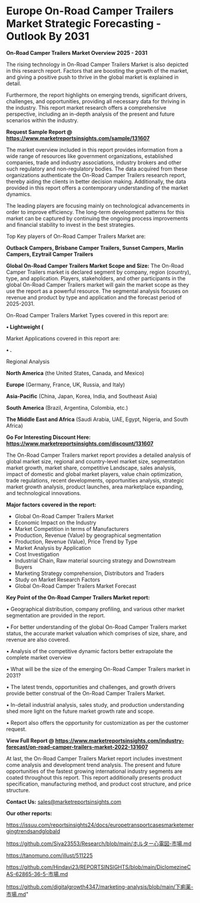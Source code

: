 # Europe On-Road Camper Trailers Market Strategic Forecasting - Outlook By 2031

<Strong> On-Road Camper Trailers Market Overview 2025 - 2031</strong>

The rising technology in On-Road Camper Trailers Market is also depicted in this research report. Factors that are boosting the growth of the market, and giving a positive push to thrive in the global market is explained in detail.

Furthermore, the report highlights on emerging trends, significant drivers, challenges, and opportunities, providing all necessary data for thriving in the industry. This report market research offers a comprehensive perspective, including an in-depth analysis of the present and future scenarios within the industry.

<strong>Request Sample Report @ <a href=https://www.marketreportsinsights.com/sample/131607>https://www.marketreportsinsights.com/sample/131607</a></strong>

The market overview included in this report provides information from a wide range of resources like government organizations, established companies, trade and industry associations, industry brokers and other such regulatory and non-regulatory bodies. The data acquired from these organizations authenticate the On-Road Camper Trailers research report, thereby aiding the clients in better decision making. Additionally, the data provided in this report offers a contemporary understanding of the market dynamics.

The leading players are focusing mainly on technological advancements in order to improve efficiency. The long-term development patterns for this market can be captured by continuing the ongoing process improvements and financial stability to invest in the best strategies.

Top Key players of On-Road Camper Trailers Market are:

<strong>Outback Campers, Brisbane Camper Trailers, Sunset Campers, Marlin Campers, Ezytrail Camper Trailers</strong>

<strong><b>Global On-Road Camper Trailers Market Scope and Size:</b></strong>
The On-Road Camper Trailers market is declared segment by company, region (country), type, and application. Players, stakeholders, and other participants in the global On-Road Camper Trailers market will gain the market scope as they use the report as a powerful resource. The segmental analysis focuses on revenue and product by type and application and the forecast period of 2025-2031.

On-Road Camper Trailers Market Types covered in this report are:

<strong>• Lightweight (</strong>

Market Applications covered in this report are:

<strong>• .</strong> 

Regional Analysis

<strong>North America</strong> (the United States, Canada, and Mexico)

<strong>Europe</strong> (Germany, France, UK, Russia, and Italy)

<strong>Asia-Pacific</strong> (China, Japan, Korea, India, and Southeast Asia)

<strong>South America</strong> (Brazil, Argentina, Colombia, etc.)

<strong>The Middle East and Africa</strong> (Saudi Arabia, UAE, Egypt, Nigeria, and South Africa)

<strong>Go For Interesting Discount Here: <a href=https://www.marketreportsinsights.com/discount/131607>https://www.marketreportsinsights.com/discount/131607</a></strong>

The On-Road Camper Trailers market report provides a detailed analysis of global market size, regional and country-level market size, segmentation market growth, market share, competitive Landscape, sales analysis, impact of domestic and global market players, value chain optimization, trade regulations, recent developments, opportunities analysis, strategic market growth analysis, product launches, area marketplace expanding, and technological innovations.

<strong><b>Major factors covered in the report:</b></strong>
<ul>
  <li>Global On-Road Camper Trailers Market </li>
  <li>Economic Impact on the Industry</li>
  <li>Market Competition in terms of Manufacturers</li>
  <li>Production, Revenue (Value) by geographical segmentation</li>
  <li>Production, Revenue (Value), Price Trend by Type</li>
  <li>Market Analysis by Application</li>
  <li>Cost Investigation</li>
  <li>Industrial Chain, Raw material sourcing strategy and Downstream Buyers</li>
  <li>Marketing Strategy comprehension, Distributors and Traders</li>
  <li>Study on Market Research Factors</li>
  <li>Global On-Road Camper Trailers Market Forecast</li>
</ul>

<strong><b>Key Point of the On-Road Camper Trailers Market report:</b></strong>

• Geographical distribution, company profiling, and various other market segmentation are provided in the report.

• For better understanding of the global On-Road Camper Trailers market status, the accurate market valuation which comprises of size, share, and revenue are also covered.

• Analysis of the competitive dynamic factors better extrapolate the complete market overview

• What will be the size of the emerging On-Road Camper Trailers market in 2031?

• The latest trends, opportunities and challenges, and growth drivers provide better construal of the On-Road Camper Trailers Market.

• In-detail industrial analysis, sales study, and production understanding shed more light on the future market growth rate and scope.

• Report also offers the opportunity for customization as per the customer request.

<strong><b>View Full Report @ <a href=https://www.marketreportsinsights.com/industry-forecast/on-road-camper-trailers-market-2022-131607>https://www.marketreportsinsights.com/industry-forecast/on-road-camper-trailers-market-2022-131607</a></b></strong>


At last, the On-Road Camper Trailers Market report includes investment come analysis and development trend analysis. The present and future opportunities of the fastest growing international industry segments are coated throughout this report. This report additionally presents product specification, manufacturing method, and product cost structure, and price structure.

<strong>Contact Us:</strong>
sales@marketreportsinsights.com

<strong>Our other reports:</strong>

<a href=https://issuu.com/reportsinsights24/docs/europetransportcasesmarketemergingtrendsandglobald>https://issuu.com/reportsinsights24/docs/europetransportcasesmarketemergingtrendsandglobald</a>

<a href=https://github.com/Siya23553/Research/blob/main/ホルター心電図-市場.md>https://github.com/Siya23553/Research/blob/main/ホルター心電図-市場.md</a>

<a href=https://tanomuno.com/illust/511225>https://tanomuno.com/illust/511225</a>

<a href=https://github.com/Hindavi23/REPORTSINSIGHTS/blob/main/DiclomezineCAS-62865-36-5-市場.md>https://github.com/Hindavi23/REPORTSINSIGHTS/blob/main/DiclomezineCAS-62865-36-5-市場.md</a>

<a href=https://github.com/digitalgrowth4347/marketing-analysis/blob/main/下痢薬-市場.md>https://github.com/digitalgrowth4347/marketing-analysis/blob/main/下痢薬-市場.md</a>"
